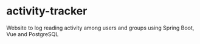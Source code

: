 # activity-tracker
Website to log reading activity among users and groups using Spring Boot, Vue and PostgreSQL

